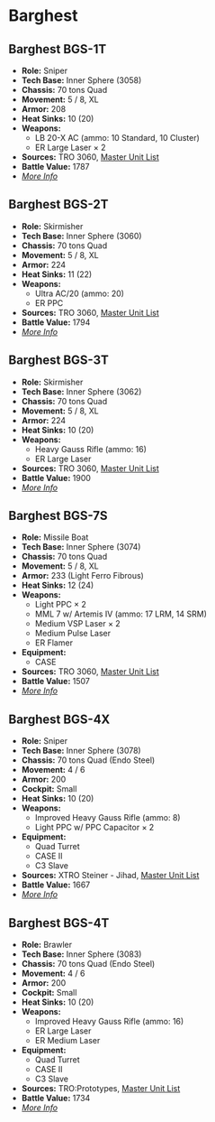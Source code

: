# Barghest
## Barghest BGS-1T
- **Role:** Sniper
- **Tech Base:** Inner Sphere (3058)
- **Chassis:** 70 tons Quad
- **Movement:** 5 / 8, XL
- **Armor:** 208
- **Heat Sinks:** 10 (20)
- **Weapons:**
  - LB 20-X AC (ammo: 10 Standard, 10 Cluster)
  - ER Large Laser × 2
- **Sources:** TRO 3060, [Master Unit List](http://masterunitlist.info/Unit/Details/252/barghest-bgs-1t)
- **Battle Value:** 1787
- [*More Info*](barghest/barghest_bgs-1t.md)

## Barghest BGS-2T
- **Role:** Skirmisher
- **Tech Base:** Inner Sphere (3060)
- **Chassis:** 70 tons Quad
- **Movement:** 5 / 8, XL
- **Armor:** 224
- **Heat Sinks:** 11 (22)
- **Weapons:**
  - Ultra AC/20 (ammo: 20)
  - ER PPC
- **Sources:** TRO 3060, [Master Unit List](http://masterunitlist.info/Unit/Details/253/barghest-bgs-2t)
- **Battle Value:** 1794
- [*More Info*](barghest/barghest_bgs-2t.md)

## Barghest BGS-3T
- **Role:** Skirmisher
- **Tech Base:** Inner Sphere (3062)
- **Chassis:** 70 tons Quad
- **Movement:** 5 / 8, XL
- **Armor:** 224
- **Heat Sinks:** 10 (20)
- **Weapons:**
  - Heavy Gauss Rifle (ammo: 16)
  - ER Large Laser
- **Sources:** TRO 3060, [Master Unit List](http://masterunitlist.info/Unit/Details/254/barghest-bgs-3t)
- **Battle Value:** 1900
- [*More Info*](barghest/barghest_bgs-3t.md)

## Barghest BGS-7S
- **Role:** Missile Boat
- **Tech Base:** Inner Sphere (3074)
- **Chassis:** 70 tons Quad
- **Movement:** 5 / 8, XL
- **Armor:** 233 (Light Ferro Fibrous)
- **Heat Sinks:** 12 (24)
- **Weapons:**
  - Light PPC × 2
  - MML 7 w/ Artemis IV (ammo: 17 LRM, 14 SRM)
  - Medium VSP Laser × 2
  - Medium Pulse Laser
  - ER Flamer
- **Equipment:**
  - CASE
- **Sources:** TRO 3060, [Master Unit List](http://masterunitlist.info/Unit/Details/255/barghest-bgs-7s)
- **Battle Value:** 1507
- [*More Info*](barghest/barghest_bgs-7s.md)

## Barghest BGS-4X
- **Role:** Sniper
- **Tech Base:** Inner Sphere (3078)
- **Chassis:** 70 tons Quad (Endo Steel)
- **Movement:** 4 / 6
- **Armor:** 200
- **Cockpit:** Small
- **Heat Sinks:** 10 (20)
- **Weapons:**
  - Improved Heavy Gauss Rifle (ammo: 8)
  - Light PPC w/ PPC Capacitor × 2
- **Equipment:**
  - Quad Turret
  - CASE II
  - C3 Slave
- **Sources:** XTRO Steiner - Jihad, [Master Unit List](http://masterunitlist.info/Unit/Details/3791/barghest-bgs-4x)
- **Battle Value:** 1667
- [*More Info*](barghest/barghest_bgs-4x.md)

## Barghest BGS-4T
- **Role:** Brawler
- **Tech Base:** Inner Sphere (3083)
- **Chassis:** 70 tons Quad (Endo Steel)
- **Movement:** 4 / 6
- **Armor:** 200
- **Cockpit:** Small
- **Heat Sinks:** 10 (20)
- **Weapons:**
  - Improved Heavy Gauss Rifle (ammo: 16)
  - ER Large Laser
  - ER Medium Laser
- **Equipment:**
  - Quad Turret
  - CASE II
  - C3 Slave
- **Sources:** TRO:Prototypes, [Master Unit List](http://masterunitlist.info/Unit/Details/3790/barghest-bgs-4t)
- **Battle Value:** 1734
- [*More Info*](barghest/barghest_bgs-4t.md)


